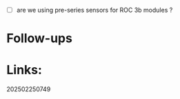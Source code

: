 - [ ] are we using pre-series sensors for ROC 3b modules ?


# Follow-ups


# Links: 



202502250749
